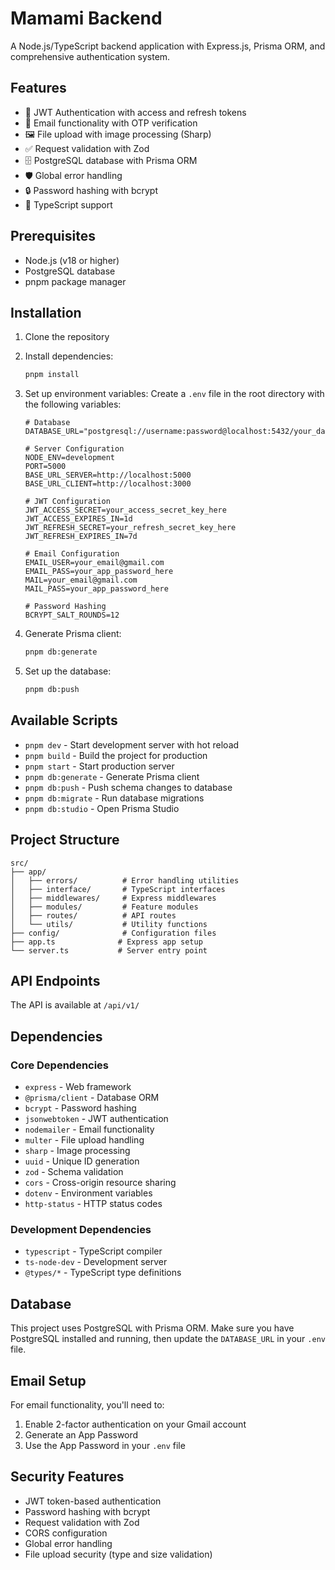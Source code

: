 # Mamami Backend

A Node.js/TypeScript backend application with Express.js, Prisma ORM, and comprehensive authentication system.

## Features

- 🔐 JWT Authentication with access and refresh tokens
- 📧 Email functionality with OTP verification
- 🖼️ File upload with image processing (Sharp)
- ✅ Request validation with Zod
- 🗄️ PostgreSQL database with Prisma ORM
- 🛡️ Global error handling
- 🔒 Password hashing with bcrypt
- 📝 TypeScript support

## Prerequisites

- Node.js (v18 or higher)
- PostgreSQL database
- pnpm package manager

## Installation

1. Clone the repository
2. Install dependencies:
   ```bash
   pnpm install
   ```

3. Set up environment variables:
   Create a `.env` file in the root directory with the following variables:

   ```env
   # Database
   DATABASE_URL="postgresql://username:password@localhost:5432/your_database_name"

   # Server Configuration
   NODE_ENV=development
   PORT=5000
   BASE_URL_SERVER=http://localhost:5000
   BASE_URL_CLIENT=http://localhost:3000

   # JWT Configuration
   JWT_ACCESS_SECRET=your_access_secret_key_here
   JWT_ACCESS_EXPIRES_IN=1d
   JWT_REFRESH_SECRET=your_refresh_secret_key_here
   JWT_REFRESH_EXPIRES_IN=7d

   # Email Configuration
   EMAIL_USER=your_email@gmail.com
   EMAIL_PASS=your_app_password_here
   MAIL=your_email@gmail.com
   MAIL_PASS=your_app_password_here

   # Password Hashing
   BCRYPT_SALT_ROUNDS=12
   ```

4. Generate Prisma client:
   ```bash
   pnpm db:generate
   ```

5. Set up the database:
   ```bash
   pnpm db:push
   ```

## Available Scripts

- `pnpm dev` - Start development server with hot reload
- `pnpm build` - Build the project for production
- `pnpm start` - Start production server
- `pnpm db:generate` - Generate Prisma client
- `pnpm db:push` - Push schema changes to database
- `pnpm db:migrate` - Run database migrations
- `pnpm db:studio` - Open Prisma Studio

## Project Structure

```
src/
├── app/
│   ├── errors/          # Error handling utilities
│   ├── interface/       # TypeScript interfaces
│   ├── middlewares/     # Express middlewares
│   ├── modules/         # Feature modules
│   ├── routes/          # API routes
│   └── utils/           # Utility functions
├── config/              # Configuration files
├── app.ts              # Express app setup
└── server.ts           # Server entry point
```

## API Endpoints

The API is available at `/api/v1/`

## Dependencies

### Core Dependencies
- `express` - Web framework
- `@prisma/client` - Database ORM
- `bcrypt` - Password hashing
- `jsonwebtoken` - JWT authentication
- `nodemailer` - Email functionality
- `multer` - File upload handling
- `sharp` - Image processing
- `uuid` - Unique ID generation
- `zod` - Schema validation
- `cors` - Cross-origin resource sharing
- `dotenv` - Environment variables
- `http-status` - HTTP status codes

### Development Dependencies
- `typescript` - TypeScript compiler
- `ts-node-dev` - Development server
- `@types/*` - TypeScript type definitions

## Database

This project uses PostgreSQL with Prisma ORM. Make sure you have PostgreSQL installed and running, then update the `DATABASE_URL` in your `.env` file.

## Email Setup

For email functionality, you'll need to:
1. Enable 2-factor authentication on your Gmail account
2. Generate an App Password
3. Use the App Password in your `.env` file

## Security Features

- JWT token-based authentication
- Password hashing with bcrypt
- Request validation with Zod
- CORS configuration
- Global error handling
- File upload security (type and size validation) 
